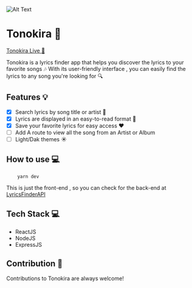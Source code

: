 ![Alt Text](public/logo.svg)
# Tonokira 🎵
[Tonokira Live 🚀](https://lirikisa.vercel.app/)

Tonokira is a lyrics finder app that helps you discover the lyrics to your favorite songs 🎶 With its user-friendly interface , you can easily find the lyrics to any song you're looking for 🔍


## Features 💡

- [x] Search lyrics by song title or artist 🔎
- [x] Lyrics are displayed in an easy-to-read format 📝
- [x] Save your favorite lyrics for easy access ❤️
- [ ] Add A route to view all the song from an Artist or Album
- [ ] Light/Dak themes ☀

## How to use 💻
```shell
    yarn dev
```

This is just the front-end , so you can check for the back-end at [LyricsFinderAPI](https://github.com/TokyFy/LyricsFinderAPI)

## Tech Stack 💻

- ReactJS 
- NodeJS 
- ExpressJS 

## Contribution 🤝

Contributions to Tonokira are always welcome!
